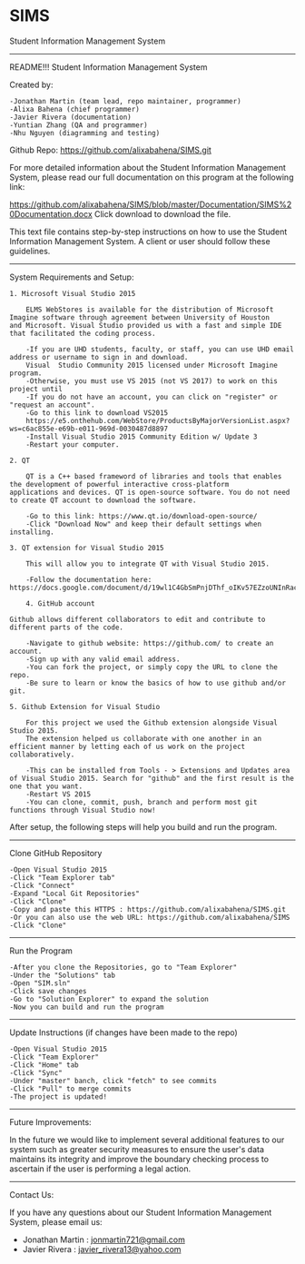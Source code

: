 # SIMS
Student Information Management System

*****************************************************
README!!!
Student Information Management System

Created by:

	-Jonathan Martin (team lead, repo maintainer, programmer)
	-Alixa Bahena (chief programmer)
	-Javier Rivera (documentation)
	-Yuntian Zhang (QA and programmer)
	-Nhu Nguyen (diagramming and testing)

Github Repo:
https://github.com/alixabahena/SIMS.git

For more detailed information about the Student Information Management System, please read our full documentation on this program at the following link:

https://github.com/alixabahena/SIMS/blob/master/Documentation/SIMS%20Documentation.docx
Click download to download the file.

This text file contains step-by-step instructions on how to use the Student Information
Management System. A client or user should follow these guidelines.


*****************************************************
System Requirements and Setup:

	1. Microsoft Visual Studio 2015 

		ELMS WebStores is available for the distribution of Microsoft Imagine software through agreement between University of Houston 		and Microsoft. Visual Studio provided us with a fast and simple IDE that facilitated the coding process.
	
		-If you are UHD students, faculty, or staff, you can use UHD email address or username to sign in and download. 
		Visual 	Studio Community 2015 licensed under Microsoft Imagine program. 
		-Otherwise, you must use VS 2015 (not VS 2017) to work on this project until 
		-If you do not have an account, you can click on "register" or "request an account".
		-Go to this link to download VS2015 
		https://e5.onthehub.com/WebStore/ProductsByMajorVersionList.aspx?ws=c6ac855e-e69b-e011-969d-0030487d8897
		-Install Visual Studio 2015 Community Edition w/ Update 3
		-Restart your computer.

	2. QT

		QT is a C++ based frameword of libraries and tools that enables the development of powerful interactive cross-platform 			applications and devices. QT is open-source software. You do not need to create QT account to download the software.
	
		-Go to this link: https://www.qt.io/download-open-source/ 
		-Click "Download Now" and keep their default settings when installing.
	
	3. QT extension for Visual Studio 2015

		This will allow you to integrate QT with Visual Studio 2015.
	
		-Follow the documentation here: https://docs.google.com/document/d/19wl1C4GbSmPnjDThf_oIKv57EZzoUNInRacnHIcgiQA

		4. GitHub account
	
	Github allows different collaborators to edit and contribute to different parts of the code.
	
		-Navigate to github website: https://github.com/ to create an account.
		-Sign up with any valid email address.
		-You can fork the project, or simply copy the URL to clone the repo.
		-Be sure to learn or know the basics of how to use github and/or git.
	
	5. Github Extension for Visual Studio

		For this project we used the Github extension alongside Visual Studio 2015. 
		The extension helped us collaborate with one another in an efficient manner by letting each of us work on the project collaboratively.
	
		-This can be installed from Tools - > Extensions and Updates area of Visual Studio 2015. Search for "github" and the first result is the one that you want.
		-Restart VS 2015
		-You can clone, commit, push, branch and perform most git functions through Visual Studio now!

After setup, the following steps will help you build and run the program.


*****************************************************
Clone GitHub Repository

 	-Open Visual Studio 2015
	-Click "Team Explorer tab"
	-Click "Connect"
	-Expand "Local Git Repositories"
	-Click "Clone"
	-Copy and paste this HTTPS : https://github.com/alixabahena/SIMS.git
	-Or you can also use the web URL: https://github.com/alixabahena/SIMS
	-Click "Clone"


*****************************************************
Run the Program

	-After you clone the Repositories, go to "Team Explorer"
	-Under the "Solutions" tab
	-Open "SIM.sln"
	-Click save changes
	-Go to "Solution Explorer" to expand the solution
	-Now you can build and run the program
	

*****************************************************
Update Instructions (if changes have been made to the repo)	
	
	-Open Visual Studio 2015
	-Click "Team Explorer"
	-Click "Home" tab
	-Click "Sync"
	-Under "master" banch, click "fetch" to see commits
	-Click "Pull" to merge commits
	-The project is updated!


*****************************************************
Future Improvements:

In the future we would like to implement several additional features to our system such as greater security measures to ensure the user's data maintains its integrity and improve the boundary checking process to ascertain if the user is performing a legal action.


*****************************************************
Contact Us:

If you have any questions about our Student Information Management System, please email us:

- Jonathan Martin	: jonmartin721@gmail.com
- Javier Rivera		: javier_rivera13@yahoo.com
